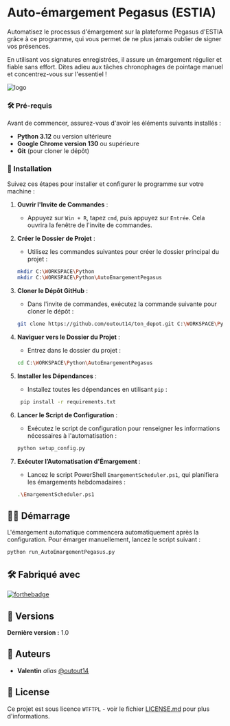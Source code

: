 
# Auto-émargement Pegasus (ESTIA)

Automatisez le processus d'émargement sur la plateforme Pegasus d'ESTIA grâce à ce programme, qui vous permet de ne plus jamais oublier de signer vos présences. 

En utilisant vos signatures enregistrées, il assure un émargement régulier et fiable sans effort. Dites adieu aux tâches chronophages de pointage manuel et concentrez-vous sur l'essentiel !

![logo](https://i.ibb.co/b1JpF9B/Logo.png)
### 🛠 Pré-requis

Avant de commencer, assurez-vous d'avoir les éléments suivants installés :

- **Python 3.12** ou version ultérieure
- **Google Chrome version 130** ou supérieure
- **Git** (pour cloner le dépôt)

### 🚀 Installation

Suivez ces étapes pour installer et configurer le programme sur votre machine :

1. **Ouvrir l'Invite de Commandes** :
   - Appuyez sur `Win + R`, tapez `cmd`, puis appuyez sur `Entrée`. Cela ouvrira la fenêtre de l'invite de commandes.


2. **Créer le Dossier de Projet** :
   - Utilisez les commandes suivantes pour créer le dossier principal du projet :
   ```bash
   mkdir C:\WORKSPACE\Python
   mkdir C:\WORKSPACE\Python\AutoEmargementPegasus

3. **Cloner le Dépôt GitHub** :
   - Dans l'invite de commandes, exécutez la commande suivante pour cloner le dépôt :
   ```bash
   git clone https://github.com/outout14/ton_depot.git C:\WORKSPACE\Python\AutoEmargementPegasus

4. **Naviguer vers le Dossier du Projet** :
   - Entrez dans le dossier du projet :
   ```bash
   cd C:\WORKSPACE\Python\AutoEmargementPegasus
   
5. **Installer les Dépendances** :
   - Installez toutes les dépendances en utilisant `pip` :
   ```bash
    pip install -r requirements.txt

6. **Lancer le Script de Configuration** :
   - Exécutez le script de configuration pour renseigner les informations nécessaires à l'automatisation :
   ```bash
   python setup_config.py

7. **Exécuter l’Automatisation d'Émargement** :
   - Lancez le script PowerShell `EmargementScheduler.ps1`, qui planifiera les émargements hebdomadaires :
   ```bash
   .\EmargementScheduler.ps1
   
## 🏃‍♂️ Démarrage

L'émargement automatique commencera automatiquement après la configuration. Pour émarger manuellement, lancez le script suivant :
   ```bash
   python run_AutoEmargementPegasus.py
   ```

## 🛠 Fabriqué avec

[![forthebadge](https://forthebadge.com/images/badges/it-works-dont-know-how.svg)](https://forthebadge.com)

## 📌 Versions

**Dernière version :** 1.0


## 👤 Auteurs

* **Valentin** _alias_ [@outout14](https://github.com/outout14)

## 📝 License

Ce projet est sous licence ``WTFTPL`` - voir le fichier [LICENSE.md](LICENSE.md) pour plus d'informations.


